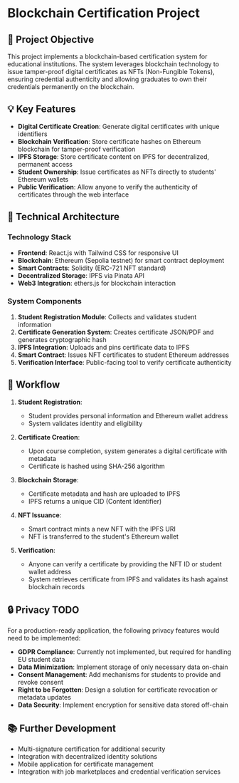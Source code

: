 # Blockchain Certification Project

## 🎯 Project Objective

This project implements a blockchain-based certification system for educational institutions. The system leverages blockchain technology to issue tamper-proof digital certificates as NFTs (Non-Fungible Tokens), ensuring credential authenticity and allowing graduates to own their credentials permanently on the blockchain.

## 💡 Key Features

- **Digital Certificate Creation**: Generate digital certificates with unique identifiers
- **Blockchain Verification**: Store certificate hashes on Ethereum blockchain for tamper-proof verification
- **IPFS Storage**: Store certificate content on IPFS for decentralized, permanent access
- **Student Ownership**: Issue certificates as NFTs directly to students' Ethereum wallets
- **Public Verification**: Allow anyone to verify the authenticity of certificates through the web interface

## 🔧 Technical Architecture

### Technology Stack

- **Frontend**: React.js with Tailwind CSS for responsive UI
- **Blockchain**: Ethereum (Sepolia testnet) for smart contract deployment
- **Smart Contracts**: Solidity (ERC-721 NFT standard)
- **Decentralized Storage**: IPFS via Pinata API
- **Web3 Integration**: ethers.js for blockchain interaction

### System Components

1. **Student Registration Module**: Collects and validates student information
2. **Certificate Generation System**: Creates certificate JSON/PDF and generates cryptographic hash
3. **IPFS Integration**: Uploads and pins certificate data to IPFS
4. **Smart Contract**: Issues NFT certificates to student Ethereum addresses
5. **Verification Interface**: Public-facing tool to verify certificate authenticity

## 🔄 Workflow

1. **Student Registration**:
   - Student provides personal information and Ethereum wallet address
   - System validates identity and eligibility

2. **Certificate Creation**:
   - Upon course completion, system generates a digital certificate with metadata
   - Certificate is hashed using SHA-256 algorithm

3. **Blockchain Storage**:
   - Certificate metadata and hash are uploaded to IPFS
   - IPFS returns a unique CID (Content Identifier)

4. **NFT Issuance**:
   - Smart contract mints a new NFT with the IPFS URI
   - NFT is transferred to the student's Ethereum wallet

5. **Verification**:
   - Anyone can verify a certificate by providing the NFT ID or student wallet address
   - System retrieves certificate from IPFS and validates its hash against blockchain records


## 🔒 Privacy TODO

For a production-ready application, the following privacy features would need to be implemented:

- **GDPR Compliance**: Currently not implemented, but required for handling EU student data
- **Data Minimization**: Implement storage of only necessary data on-chain
- **Consent Management**: Add mechanisms for students to provide and revoke consent
- **Right to be Forgotten**: Design a solution for certificate revocation or metadata updates
- **Data Security**: Implement encryption for sensitive data stored off-chain

## 📚 Further Development

- Multi-signature certification for additional security
- Integration with decentralized identity solutions
- Mobile application for certificate management
- Integration with job marketplaces and credential verification services
